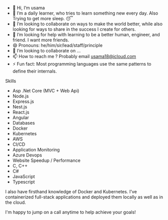 
- 👋 Hi, I’m usama
- 🌱 I’m a daily learner, who tries to learn something new every day. Also Trying to get more sleep. 😴
- 👯 I’m looking to collaborate on ways to make the world better, while also looking for ways to share in the success I create for others.
- 🤔 I’m looking for help with learning to be a better human, engineer, and friend. I want more friends.
- 😄 Pronouns: he/him/sir/lead/staff/principle
- 💞️ I’m looking to collaborate on ...
- 📫 How to reach me ? Probably email usama18@icloud.com
- ⚡ Fun fact: Most programming languages use the same patterns to define their internals.

Skills

* Asp .Net Core (MVC + Web Api)
* Node.js
* Express.js
* Nest.js
* React.js
* Angular
* Databases
* Docker
* Kubernetes
* AWS
* CI/CD
* Application Monitoring
* Azure Devops
* Website Speedup / Performance
* C, C++
* C#
* JavaScript
* Typescript

I also have firsthand knowledge of Docker and Kubernetes. I've containerized full-stack applications and deployed them locally as well as in the cloud.

I'm happy to jump on a call anytime to help achieve your goals!
<!---
usama7x/usama7x is a ✨ special ✨ repository because its `README.md` (this file) appears on your GitHub profile.
You can click the Preview link to take a look at your changes.
--->
